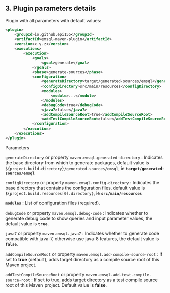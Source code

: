 ## 3. Plugin parameters details

Plugin with all parameters with default values:

~~~xml
<plugin>
    <groupId>io.github.epi155</groupId>
    <artifactId>emsql-maven-plugin</artifactId>
    <version>x.y.z</version>
    <executions>
        <execution>
            <goals>
                <goal>generate</goal>
            </goals>
            <phase>generate-sources</phase>
            <configuration>
                <generateDirectory>target/generated-sources/emsql</generateDirectory>
                <configDirectory>src/main/resources</configDirectory>
                <modules>
                    <module>...</module>
                </modules>
                <debugCode>true</debugCode>
                <java7>false</java7>
                <addCompileSourceRoot>true</addCompileSourceRoot>
                <addTestCompileSourceRoot>false</addTestCompileSourceRoot>
            </configuration>
        </execution>
    </executions>
</plugin>
~~~

Parameters

`generateDirectory` or property `maven.emsql.generated-directory`
: Indicates the base directory from which to generate packages, default value is `${project.build.directory}/generated-sources/emsql`,
ie **`target/generated-sources/emsql`**

`configDirectory` or property `maven.emsql.config-directory`
: Indicates the base directory that contains the configuration files, default value
is `${project.build.resources[0].directory}`, ie **`src/main/resources`**

**`modules`**
: List of configuration files (required).

`debugCode` or property `maven.emsql.debug-code`
: Indicates whether to generate debug code to show queries and input parameter values, the default value is **`true`**.

`java7` or property `maven.emsql.java7`
: Indicates whether to generate code compatible with java-7, otherwise use java-8 features, the default value is **`false`**.

`addCompileSourceRoot` or property `maven.emsql.add-compile-source-root`
: If set to **true** (default), adds target directory as a compile source root of this Maven project.

`addTestCompileSourceRoot` or property `maven.emsql.add-test-compile-source-root`
: If set to true, adds target directory as a test compile source root of this Maven project. Default value is **false**.

